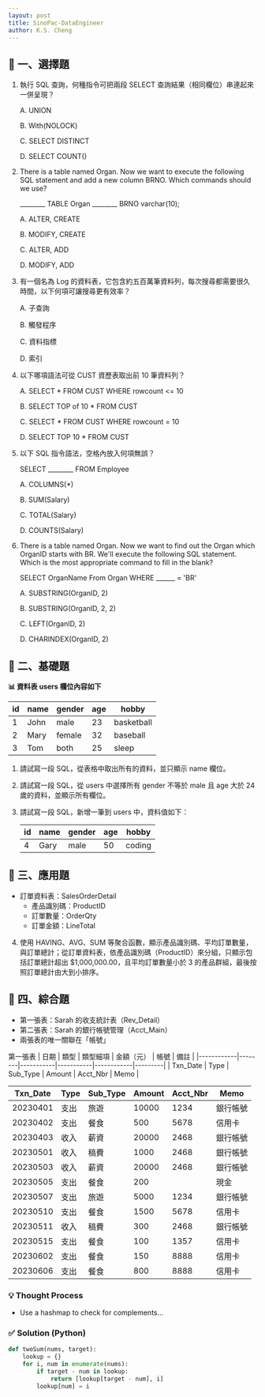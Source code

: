 ```yaml
---
layout: post
title: SinoPac-DataEngineer
author: K.S. Cheng
---
```



## 🧩 一、選擇題

1. 執行 SQL 查詢，何種指令可把兩段 SELECT 查詢結果（相同欄位）串連起來一併呈現？
   
   A. UNION
   
   B. With(NOLOCK)

   C. SELECT DISTINCT
   
   D. SELECT COUNT()

   
2. There is a table named Organ. Now we want to execute the following SQL statement and add a new column BRNO. Which commands should we use?
  
   ________ TABLE Organ ________ BRNO varchar(10);
   
   A. ALTER, CREATE
   
   B. MODIFY, CREATE

   C. ALTER, ADD
   
   D. MODIFY, ADD

   
5. 有一個名為 Log 的資料表，它包含約五百萬筆資料列，每次搜尋都需要很久時間，以下何項可讓搜尋更有效率？

   A. 子查詢
   
   B. 觸發程序

   C. 資料指標
   
   D. 索引

   
7. 以下哪項語法可從 CUST 資歷表取出前 10 筆資料列？

   A. SELECT * FROM CUST WHERE rowcount <= 10

   B. SELECT TOP of 10 * FROM CUST

   C. SELECT * FROM CUST WHERE rowcount = 10

   D. SELECT TOP 10 * FROM CUST

   
9. 以下 SQL 指令語法，空格內放入何項無誤？

   SELECT ________ FROM Employee

   A. COLUMNS(*)

   B. SUM(Salary)

   C. TOTAL(Salary)

   D. COUNTS(Salary)

   
11. There is a table named Organ. Now we want to find out the Organ which OrganID starts with BR. We'll execute the following SQL statement. Which is the most appropriate command to fill in the blank?
    
    SELECT OrganName From Organ WHERE ______ = 'BR'

    A. SUBSTRING(OrganID, 2)

    B. SUBSTRING(OrganID, 2, 2)

    C. LEFT(OrganID, 2)

    D. CHARINDEX(OrganID, 2)

   
## 🧩 二、基礎題

   **📊 資料表 users 欄位內容如下**
   
   | id  | name   | gender    | age | hobby      |
   |-----|--------|-----------|-----|------------|
   | 1   | John   | male      | 23  | basketball |
   | 2   | Mary   | female    | 32  | baseball   |
   | 3   | Tom    | both      | 25  | sleep      |


1. 請試寫一段 SQL，從表格中取出所有的資料，並只顯示 name 欄位。

2. 請試寫一段 SQL，從 users 中選擇所有 gender 不等於 male 且 age 大於 24 歲的資料，並顯示所有欄位。

3. 請試寫一段 SQL，新增一筆到 users 中，資料值如下：

   | id  | name   | gender    | age | hobby      |
   |-----|--------|-----------|-----|------------|
   | 4   | Gary   | male      | 50  | coding     |

   
## 🧩 三、應用題

- 訂單資料表：SalesOrderDetail
  - 產品識別碼：ProductID
  - 訂單數量：OrderQty
  - 訂單金額：LineTotal

4. 使用 HAVING、AVG、SUM 等聚合函數，顯示產品識別碼、平均訂單數量，與訂單總計；從訂單資料表，依產品識別碼（ProductID）來分組，只顯示包括訂單總計超出 $1,000,000.00，且平均訂單數量小於 3 的產品群組，最後按照訂單總計由大到小排序。


## 🧩 四、綜合題

- 第一張表：Sarah 的收支統計表（Rev_Detail）
- 第二張表：Sarah 的銀行帳號管理（Acct_Main）
- 兩張表的唯一關聯在「帳號」

第一張表
   | 日期        | 類型   | 類型細項    | 金額（元） | 帳號        | 備註     |
   |------------|--------|-----------|-----------|------------|---------|
   | Txn_Date   | Type   | Sub_Type  | Amount    | Acct_Nbr   | Memo    |

   | Txn_Date   | Type   | Sub_Type  | Amount    | Acct_Nbr   | Memo    |
   |------------|--------|-----------|-----------|------------|---------|
   | 20230401   | 支出    | 旅遊      | 10000      | 1234       | 銀行帳號 |
   | 20230402   | 支出    | 餐食      |   500      | 5678       |  信用卡  |
   | 20230403   | 收入    | 薪資      | 20000      | 2468       | 銀行帳號 |
   | 20230501   | 收入    | 稿費      |  1000      | 2468       | 銀行帳號 |
   | 20230503   | 收入    | 薪資      | 20000      | 2468       | 銀行帳號 |
   | 20230505   | 支出    | 餐食      |   200      |            |   現金   |
   | 20230507   | 支出    | 旅遊      |  5000      | 1234       | 銀行帳號 |
   | 20230510   | 支出    | 餐食      |  1500      | 5678       |  信用卡  |
   | 20230511   | 收入    | 稿費      |   300      | 2468       | 銀行帳號 |
   | 20230515   | 支出    | 餐食      |   100      | 1357       |  信用卡  |
   | 20230602   | 支出    | 餐食      |   150      | 8888       |  信用卡  |
   | 20230606   | 支出    | 餐食      |   800      | 8888       |  信用卡  |


### 💡 Thought Process

- Use a hashmap to check for complements...

### ✅ Solution (Python)

```python
def twoSum(nums, target):
    lookup = {}
    for i, num in enumerate(nums):
        if target - num in lookup:
            return [lookup[target - num], i]
        lookup[num] = i
